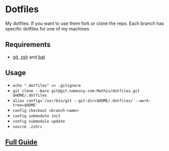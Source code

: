 # Dotfiles

My dotfiles. If you want to use them fork or clone the repo. Each branch has specific dotfiles for one of my machines

## Requirements

* [git](https://git-scm.com/), [zsh](http://www.zsh.org/) and [bat](https://github.com/sharkdp/bat)

## Usage

* `echo ".dotfiles" >> .gitignore`
* `git clone --bare git@git.namesny.com:Mathis/dotfiles.git $HOME/.dotfiles`
* `alias config='/usr/bin/git --git-dir=$HOME/.dotfiles/ --work-tree=$HOME'`
* `config checkout <branch-name>`
* `config submodule init`
* `config submodule update`
* `source .zshrc`

## [Full Guide](https://developer.atlassian.com/blog/2016/02/best-way-to-store-dotfiles-git-bare-repo/)
